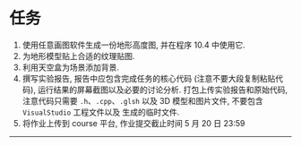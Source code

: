 # 任务
1. 使用任意画图软件生成一份地形高度图, 并在程序 10.4 中使用它.
2. 为地形模型贴上合适的纹理贴图.
3. 利用天空盒为场景添加背景.
4. 撰写实验报告, 报告中应包含完成任务的核心代码 (注意不要大段复制粘贴代码), 运行结果的屏幕截图以及必要的讨论分析. 打包上传实验报告和原始代码, 注意代码只需要 `.h`、`.cpp`、`.glsh` 以及 3D 模型和图片文件, 不要包含 `VisualStudio` 工程文件以及 生成的临时文件.
5. 将作业上传到 course 平台, 作业提交截止时间 5 月 20 日 23:59

---
